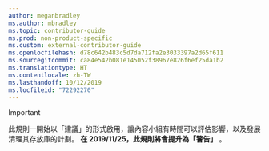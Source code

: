 ```yaml
---
author: meganbradley
ms.author: mbradley
ms.topic: contributor-guide
ms.prod: non-product-specific
ms.custom: external-contributor-guide
ms.openlocfilehash: d78c642b483c5d7da712fa2e3033397a2d65f611
ms.sourcegitcommit: ca84e542b081e145052f38967e826f6ef25da1b2
ms.translationtype: HT
ms.contentlocale: zh-TW
ms.lasthandoff: 10/12/2019
ms.locfileid: "72292270"
---
```

> [!IMPORTANT]
> 此規則一開始以「建議」的形式啟用，讓內容小組有時間可以評估影響，以及發展清理其存放庫的計劃。 **在 2019/11/25，此規則將會提升為「警告」** 。